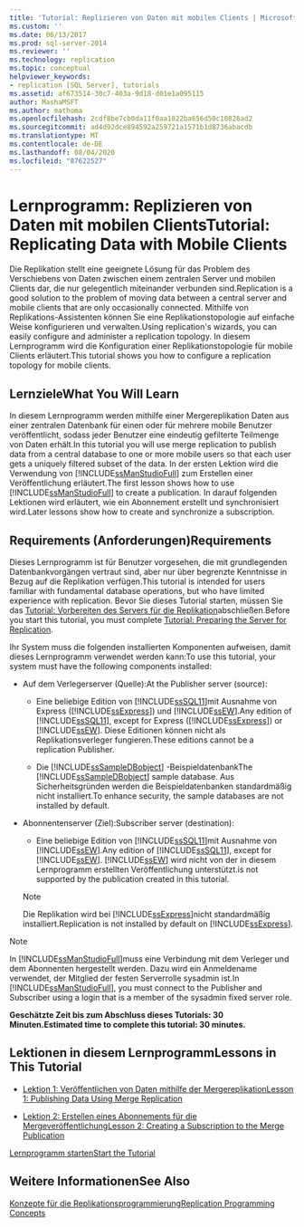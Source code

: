 ```yaml
---
title: 'Tutorial: Replizieren von Daten mit mobilen Clients | Microsoft-Dokumentation'
ms.custom: ''
ms.date: 06/13/2017
ms.prod: sql-server-2014
ms.reviewer: ''
ms.technology: replication
ms.topic: conceptual
helpviewer_keywords:
- replication [SQL Server], tutorials
ms.assetid: af673514-30c7-403a-9d18-d01e1a095115
author: MashaMSFT
ms.author: mathoma
ms.openlocfilehash: 2cdf8be7cb0da11f0aa1022ba656d50c10826ad2
ms.sourcegitcommit: ad4d92dce894592a259721a1571b1d8736abacdb
ms.translationtype: MT
ms.contentlocale: de-DE
ms.lasthandoff: 08/04/2020
ms.locfileid: "87622527"
---
```

# <a name="tutorial-replicating-data-with-mobile-clients"></a><span data-ttu-id="45531-102">Lernprogramm: Replizieren von Daten mit mobilen Clients</span><span class="sxs-lookup"><span data-stu-id="45531-102">Tutorial: Replicating Data with Mobile Clients</span></span>
  <span data-ttu-id="45531-103">Die Replikation stellt eine geeignete Lösung für das Problem des Verschiebens von Daten zwischen einem zentralen Server und mobilen Clients dar, die nur gelegentlich miteinander verbunden sind.</span><span class="sxs-lookup"><span data-stu-id="45531-103">Replication is a good solution to the problem of moving data between a central server and mobile clients that are only occasionally connected.</span></span> <span data-ttu-id="45531-104">Mithilfe von Replikations-Assistenten können Sie eine Replikationstopologie auf einfache Weise konfigurieren und verwalten.</span><span class="sxs-lookup"><span data-stu-id="45531-104">Using replication's wizards, you can easily configure and administer a replication topology.</span></span> <span data-ttu-id="45531-105">In diesem Lernprogramm wird die Konfiguration einer Replikationstopologie für mobile Clients erläutert.</span><span class="sxs-lookup"><span data-stu-id="45531-105">This tutorial shows you how to configure a replication topology for mobile clients.</span></span>  
  
## <a name="what-you-will-learn"></a><span data-ttu-id="45531-106">Lernziele</span><span class="sxs-lookup"><span data-stu-id="45531-106">What You Will Learn</span></span>  
 <span data-ttu-id="45531-107">In diesem Lernprogramm werden mithilfe einer Mergereplikation Daten aus einer zentralen Datenbank für einen oder für mehrere mobile Benutzer veröffentlicht, sodass jeder Benutzer eine eindeutig gefilterte Teilmenge von Daten erhält.</span><span class="sxs-lookup"><span data-stu-id="45531-107">In this tutorial you will use merge replication to publish data from a central database to one or more mobile users so that each user gets a uniquely filtered subset of the data.</span></span> <span data-ttu-id="45531-108">In der ersten Lektion wird die Verwendung von [!INCLUDE[ssManStudioFull](../../includes/ssmanstudiofull-md.md)] zum Erstellen einer Veröffentlichung erläutert.</span><span class="sxs-lookup"><span data-stu-id="45531-108">The first lesson shows how to use [!INCLUDE[ssManStudioFull](../../includes/ssmanstudiofull-md.md)] to create a publication.</span></span> <span data-ttu-id="45531-109">In darauf folgenden Lektionen wird erläutert, wie ein Abonnement erstellt und synchronisiert wird.</span><span class="sxs-lookup"><span data-stu-id="45531-109">Later lessons show how to create and synchronize a subscription.</span></span>  
  
## <a name="requirements"></a><span data-ttu-id="45531-110">Requirements (Anforderungen)</span><span class="sxs-lookup"><span data-stu-id="45531-110">Requirements</span></span>  
 <span data-ttu-id="45531-111">Dieses Lernprogramm ist für Benutzer vorgesehen, die mit grundlegenden Datenbankvorgängen vertraut sind, aber nur über begrenzte Kenntnisse in Bezug auf die Replikation verfügen.</span><span class="sxs-lookup"><span data-stu-id="45531-111">This tutorial is intended for users familiar with fundamental database operations, but who have limited experience with replication.</span></span> <span data-ttu-id="45531-112">Bevor Sie dieses Tutorial starten, müssen Sie das [Tutorial: Vorbereiten des Servers für die Replikation](tutorial-preparing-the-server-for-replication.md)abschließen.</span><span class="sxs-lookup"><span data-stu-id="45531-112">Before you start this tutorial, you must complete [Tutorial: Preparing the Server for Replication](tutorial-preparing-the-server-for-replication.md).</span></span>  
  
 <span data-ttu-id="45531-113">Ihr System muss die folgenden installierten Komponenten aufweisen, damit dieses Lernprogramm verwendet werden kann:</span><span class="sxs-lookup"><span data-stu-id="45531-113">To use this tutorial, your system must have the following components installed:</span></span>  
  
-   <span data-ttu-id="45531-114">Auf dem Verlegerserver (Quelle):</span><span class="sxs-lookup"><span data-stu-id="45531-114">At the Publisher server (source):</span></span>  
  
    -   <span data-ttu-id="45531-115">Eine beliebige Edition von [!INCLUDE[ssSQL11](../../includes/sssql11-md.md)]mit Ausnahme von Express ([!INCLUDE[ssExpress](../../includes/ssexpress-md.md)]) und [!INCLUDE[ssEW](../../includes/ssew-md.md)].</span><span class="sxs-lookup"><span data-stu-id="45531-115">Any edition of [!INCLUDE[ssSQL11](../../includes/sssql11-md.md)], except for Express ([!INCLUDE[ssExpress](../../includes/ssexpress-md.md)]) or [!INCLUDE[ssEW](../../includes/ssew-md.md)].</span></span> <span data-ttu-id="45531-116">Diese Editionen können nicht als Replikationsverleger fungieren.</span><span class="sxs-lookup"><span data-stu-id="45531-116">These editions cannot be a replication Publisher.</span></span>  
  
    -   <span data-ttu-id="45531-117">Die [!INCLUDE[ssSampleDBobject](../../includes/sssampledbobject-md.md)] -Beispieldatenbank</span><span class="sxs-lookup"><span data-stu-id="45531-117">The [!INCLUDE[ssSampleDBobject](../../includes/sssampledbobject-md.md)] sample database.</span></span> <span data-ttu-id="45531-118">Aus Sicherheitsgründen werden die Beispieldatenbanken standardmäßig nicht installiert.</span><span class="sxs-lookup"><span data-stu-id="45531-118">To enhance security, the sample databases are not installed by default.</span></span>  
  
-   <span data-ttu-id="45531-119">Abonnentenserver (Ziel):</span><span class="sxs-lookup"><span data-stu-id="45531-119">Subscriber server (destination):</span></span>  
  
    -   <span data-ttu-id="45531-120">Eine beliebige Edition von [!INCLUDE[ssSQL11](../../includes/sssql11-md.md)]mit Ausnahme von [!INCLUDE[ssEW](../../includes/ssew-md.md)].</span><span class="sxs-lookup"><span data-stu-id="45531-120">Any edition of [!INCLUDE[ssSQL11](../../includes/sssql11-md.md)], except for [!INCLUDE[ssEW](../../includes/ssew-md.md)].</span></span> [!INCLUDE[ssEW](../../includes/ssew-md.md)] <span data-ttu-id="45531-121">wird nicht von der in diesem Lernprogramm erstellten Veröffentlichung unterstützt.</span><span class="sxs-lookup"><span data-stu-id="45531-121">is not supported by the publication created in this tutorial.</span></span>  
  
    > [!NOTE]  
    >  <span data-ttu-id="45531-122">Die Replikation wird bei [!INCLUDE[ssExpress](../../includes/ssexpress-md.md)]nicht standardmäßig installiert.</span><span class="sxs-lookup"><span data-stu-id="45531-122">Replication is not installed by default on [!INCLUDE[ssExpress](../../includes/ssexpress-md.md)].</span></span>  
  
> [!NOTE]  
>  <span data-ttu-id="45531-123">In [!INCLUDE[ssManStudioFull](../../includes/ssmanstudiofull-md.md)]muss eine Verbindung mit dem Verleger und dem Abonnenten hergestellt werden. Dazu wird ein Anmeldename verwendet, der Mitglied der festen Serverrolle sysadmin ist.</span><span class="sxs-lookup"><span data-stu-id="45531-123">In [!INCLUDE[ssManStudioFull](../../includes/ssmanstudiofull-md.md)], you must connect to the Publisher and Subscriber using a login that is a member of the sysadmin fixed server role.</span></span>  
  
 <span data-ttu-id="45531-124">**Geschätzte Zeit bis zum Abschluss dieses Tutorials: 30 Minuten.**</span><span class="sxs-lookup"><span data-stu-id="45531-124">**Estimated time to complete this tutorial: 30 minutes.**</span></span>  
  
## <a name="lessons-in-this-tutorial"></a><span data-ttu-id="45531-125">Lektionen in diesem Lernprogramm</span><span class="sxs-lookup"><span data-stu-id="45531-125">Lessons in This Tutorial</span></span>  
  
-   [<span data-ttu-id="45531-126">Lektion 1: Veröffentlichen von Daten mithilfe der Mergereplikation</span><span class="sxs-lookup"><span data-stu-id="45531-126">Lesson 1: Publishing Data Using Merge Replication</span></span>](lesson-1-publishing-data-using-merge-replication.md)  
  
-   [<span data-ttu-id="45531-127">Lektion 2: Erstellen eines Abonnements für die Mergeveröffentlichung</span><span class="sxs-lookup"><span data-stu-id="45531-127">Lesson 2: Creating a Subscription to the Merge Publication</span></span>](lesson-2-creating-a-subscription-to-the-merge-publication.md)  
  
 [<span data-ttu-id="45531-128">Lernprogramm starten</span><span class="sxs-lookup"><span data-stu-id="45531-128">Start the Tutorial</span></span>](merge/merge-replication.md)  
  
## <a name="see-also"></a><span data-ttu-id="45531-129">Weitere Informationen</span><span class="sxs-lookup"><span data-stu-id="45531-129">See Also</span></span>  
 [<span data-ttu-id="45531-130">Konzepte für die Replikationsprogrammierung</span><span class="sxs-lookup"><span data-stu-id="45531-130">Replication Programming Concepts</span></span>](concepts/replication-programming-concepts.md)  
  
  
